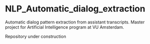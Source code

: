 # NLP_Automatic_dialog_extraction
Automatic dialog pattern extraction from assistant transcripts.
Master project for Artificial Intelligence program at VU Amsterdam.


Repository under construction
